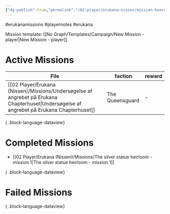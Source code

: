 ```yaml
---
{"dg-publish":true,"permalink":"/02-player/erukana-nissen/mission-board/"}
---
```


#erukanamissions #playernotes #erukana 

Mission template: [[No Graph/Templates/Campaign/New Mission - player\|New Mission - player]]

# Active Missions

| File                                                                                                                                          | faction         | reward |
| --------------------------------------------------------------------------------------------------------------------------------------------- | --------------- | ------ |
| [[02 Player/Erukana (Nissen)/Missions/Undersøgelse af angrebet på Erukana Chapterhuset\|Undersøgelse af angrebet på Erukana Chapterhuset]] | The Queensguard | \-     |

{ .block-language-dataview}

# Completed Missions 
- [[02 Player/Erukana (Nissen)/Missions/The silver statue heirloom - mission 1\|The silver statue heirloom - mission 1]]

{ .block-language-dataview}

# Failed Missions 

{ .block-language-dataview}
